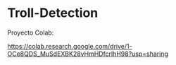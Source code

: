 # Troll-Detection

Proyecto Colab:

https://colab.research.google.com/drive/1-OCe8QDS_MuSdEXBK28vHmHDfcrlhH98?usp=sharing
